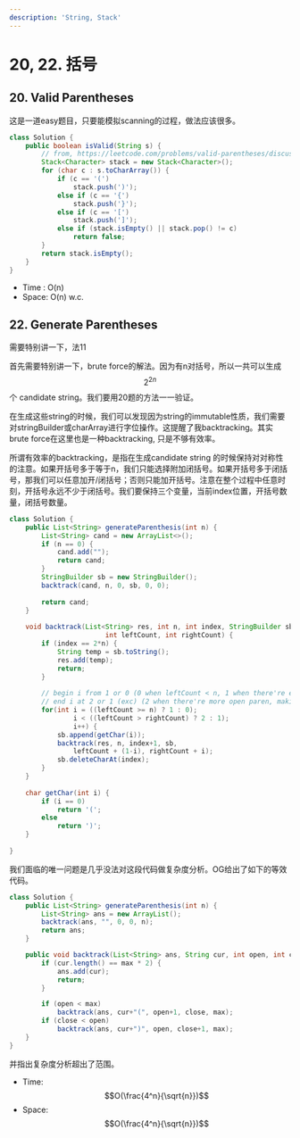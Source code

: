 ```yaml
---
description: 'String, Stack'
---
```


# 20, 22. 括号

## 20. Valid Parentheses

这是一道easy题目，只要能模拟scanning的过程，做法应该很多。

```java
class Solution {
    public boolean isValid(String s) {
        // from, https://leetcode.com/problems/valid-parentheses/discuss/9178/Short-java-solution
        Stack<Character> stack = new Stack<Character>();
        for (char c : s.toCharArray()) {
            if (c == '(')
                stack.push(')');
            else if (c == '{')
                stack.push('}');
            else if (c == '[')
                stack.push(']');
            else if (stack.isEmpty() || stack.pop() != c)
                return false;
        }
        return stack.isEmpty();
    }
}
```

* Time : O\(n\)
* Space: O\(n\) w.c.

## 22. Generate Parentheses

需要特别讲一下，法11

首先需要特别讲一下，brute force的解法。因为有n对括号，所以一共可以生成 $$2^{2n}$$ 个 candidate string。我们要用20题的方法一一验证。

在生成这些string的时候，我们可以发现因为string的immutable性质，我们需要对stringBuilder或charArray进行字位操作。这提醒了我backtracking。其实brute force在这里也是一种backtracking, 只是不够有效率。

所谓有效率的backtracking，是指在生成candidate string 的时候保持对对称性的注意。如果开括号多于等于n，我们只能选择附加闭括号。如果开括号多于闭括号，那我们可以任意加开/闭括号；否则只能加开括号。注意在整个过程中任意时刻，开括号永远不少于闭括号。我们要保持三个变量，当前index位置，开括号数量，闭括号数量。

```java
class Solution {
    public List<String> generateParenthesis(int n) {
        List<String> cand = new ArrayList<>();
        if (n == 0) {
            cand.add("");
            return cand;
        }
        StringBuilder sb = new StringBuilder();
        backtrack(cand, n, 0, sb, 0, 0);
        
        return cand;
    }
    
    void backtrack(List<String> res, int n, int index, StringBuilder sb, 
                        int leftCount, int rightCount) {
        if (index == 2*n) {
            String temp = sb.toString();
            res.add(temp);
            return;
        }
        
        // begin i from 1 or 0 (0 when leftCount < n, 1 when there're enough left paren)
        // end i at 2 or 1 (exc) (2 when there're more open paren, making ')' available; 1 when there're fewer or equal # of open paren, making only '(' available)
        for(int i = ((leftCount >= n) ? 1 : 0); 
                i < ((leftCount > rightCount) ? 2 : 1); 
                i++) {
            sb.append(getChar(i));
            backtrack(res, n, index+1, sb, 
                leftCount + (1-i), rightCount + i);
            sb.deleteCharAt(index);
        }
    }
    
    char getChar(int i) {
        if (i == 0)
            return '(';
        else
            return ')';
    }
    
}
```

我们面临的唯一问题是几乎没法对这段代码做复杂度分析。OG给出了如下的等效代码。

```java
class Solution {
    public List<String> generateParenthesis(int n) {
        List<String> ans = new ArrayList();
        backtrack(ans, "", 0, 0, n);
        return ans;
    }

    public void backtrack(List<String> ans, String cur, int open, int close, int max){
        if (cur.length() == max * 2) {
            ans.add(cur);
            return;
        }

        if (open < max)
            backtrack(ans, cur+"(", open+1, close, max);
        if (close < open)
            backtrack(ans, cur+")", open, close+1, max);
    }
}
```

并指出复杂度分析超出了范围。

* Time: $$O(\frac{4^n}{\sqrt{n}})$$ 
* Space: $$O(\frac{4^n}{\sqrt{n}})$$ 





